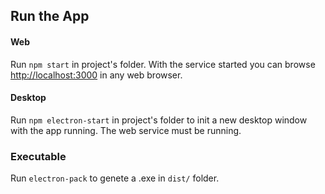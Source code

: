 
## Run the App

#### Web
Run `npm start` in project's folder.
With the service started you can browse [http://localhost:3000](http://localhost:3000) in any web browser.

#### Desktop
Run `npm electron-start` in project's folder to init a new desktop window with the app running.
The web service must be running.

### Executable

Run `electron-pack` to genete a .exe in `dist/` folder.